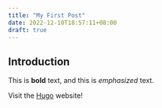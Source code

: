 ```yaml
---
title: "My First Post"
date: 2022-12-10T18:57:11+08:00
draft: true
---
```

## Introduction

This is **bold** text, and this is *emphasized* text.

Visit the [Hugo](https://gohugo.io) website!